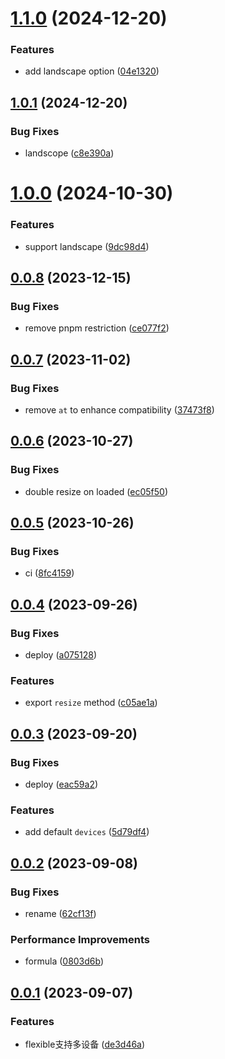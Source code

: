 # [1.1.0](https://github.com/hemengke1997/modern-flexible/compare/v1.0.1...v1.1.0) (2024-12-20)


### Features

* add landscape option ([04e1320](https://github.com/hemengke1997/modern-flexible/commit/04e132078a3db7197737953525d3d08051fa9951))



## [1.0.1](https://github.com/hemengke1997/modern-flexible/compare/v1.0.0...v1.0.1) (2024-12-20)


### Bug Fixes

* landscope ([c8e390a](https://github.com/hemengke1997/modern-flexible/commit/c8e390aef989e1676fe5694b9a2a1600849ee155))



# [1.0.0](https://github.com/hemengke1997/modern-flexible/compare/v0.0.8...v1.0.0) (2024-10-30)


### Features

* support landscape ([9dc98d4](https://github.com/hemengke1997/modern-flexible/commit/9dc98d49b02f19ee15068c7a2701d6435d152270))



## [0.0.8](https://github.com/hemengke1997/modern-flexible/compare/v0.0.7...v0.0.8) (2023-12-15)


### Bug Fixes

* remove pnpm restriction ([ce077f2](https://github.com/hemengke1997/modern-flexible/commit/ce077f254cffe03a482f66ea1c23b8b8cc8eb32c))



## [0.0.7](https://github.com/hemengke1997/modern-flexible/compare/v0.0.6...v0.0.7) (2023-11-02)


### Bug Fixes

* remove `at` to enhance compatibility ([37473f8](https://github.com/hemengke1997/modern-flexible/commit/37473f870db6e2f73637d54b4bcffdd096dbc032))



## [0.0.6](https://github.com/hemengke1997/modern-flexible/compare/v0.0.5...v0.0.6) (2023-10-27)


### Bug Fixes

* double resize on loaded ([ec05f50](https://github.com/hemengke1997/modern-flexible/commit/ec05f505807282489b227a2d5f49fee38c67d70c))



## [0.0.5](https://github.com/hemengke1997/modern-flexible/compare/v0.0.4...v0.0.5) (2023-10-26)


### Bug Fixes

* ci ([8fc4159](https://github.com/hemengke1997/modern-flexible/commit/8fc41593b07d0cca8894305ae5120403c8634c0e))



## [0.0.4](https://github.com/hemengke1997/modern-flexible/compare/v0.0.3...v0.0.4) (2023-09-26)


### Bug Fixes

* deploy ([a075128](https://github.com/hemengke1997/modern-flexible/commit/a07512851a41f769948be36f9a0a551367cb16fa))


### Features

* export `resize` method ([c05ae1a](https://github.com/hemengke1997/modern-flexible/commit/c05ae1acf775c1126e832760ecacc7de8387a562))



## [0.0.3](https://github.com/hemengke1997/modern-flexible/compare/v0.0.2...v0.0.3) (2023-09-20)


### Bug Fixes

* deploy ([eac59a2](https://github.com/hemengke1997/modern-flexible/commit/eac59a2c38e01caf8ed78d4a83cbe81596e26080))


### Features

* add default `devices` ([5d79df4](https://github.com/hemengke1997/modern-flexible/commit/5d79df400edc3ecd19a12ffaff74af43be07558f))



## [0.0.2](https://github.com/hemengke1997/modern-flexible/compare/v0.0.1...v0.0.2) (2023-09-08)


### Bug Fixes

* rename ([62cf13f](https://github.com/hemengke1997/modern-flexible/commit/62cf13f71387ea99494bcff88cf79b03e90be7c6))


### Performance Improvements

* formula ([0803d6b](https://github.com/hemengke1997/modern-flexible/commit/0803d6b0be4c38a8a7941532b0c863851131c270))



## [0.0.1](https://github.com/hemengke1997/modern-flexible/compare/de3d46af52a1e473db22ab0fb5f2c9dc78ccca02...v0.0.1) (2023-09-07)


### Features

* flexible支持多设备 ([de3d46a](https://github.com/hemengke1997/modern-flexible/commit/de3d46af52a1e473db22ab0fb5f2c9dc78ccca02))



